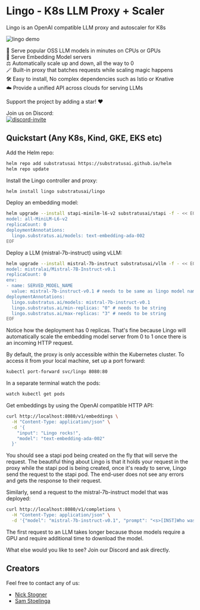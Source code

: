 # Lingo - K8s LLM Proxy + Scaler

Lingo is an OpenAI compatible LLM proxy and autoscaler for K8s

![lingo demo](lingo.gif)

🚀  Serve popular OSS LLM models in minutes on CPUs or GPUs  
🧮  Serve Embedding Model servers  
⚖️  Automatically scale up and down, all the way to 0  
🪄  Built-in proxy that batches requests while scaling magic happens  
🛠️  Easy to install, No complex dependencies such as Istio or Knative  
☁️  Provide a unified API across clouds for serving LLMs

Support the project by adding a star! ❤️

Join us on Discord:  
<a href="https://discord.gg/JeXhcmjZVm">
<img alt="discord-invite" src="https://dcbadge.vercel.app/api/server/JeXhcmjZVm?style=flat">
</a>

## Quickstart (Any K8s, Kind, GKE, EKS etc)
Add the Helm repo:
```bash
helm repo add substratusai https://substratusai.github.io/helm
helm repo update
```

Install the Lingo controller and proxy:
```bash
helm install lingo substratusai/lingo
```

Deploy an embedding model:
```bash
helm upgrade --install stapi-minilm-l6-v2 substratusai/stapi -f - << EOF
model: all-MiniLM-L6-v2
replicaCount: 0
deploymentAnnotations:
  lingo.substratus.ai/models: text-embedding-ada-002
EOF
```

Deploy a LLM (mistral-7b-instruct) using vLLM:
```bash
helm upgrade --install mistral-7b-instruct substratusai/vllm -f - << EOF
model: mistralai/Mistral-7B-Instruct-v0.1
replicaCount: 0
env:
- name: SERVED_MODEL_NAME
  value: mistral-7b-instruct-v0.1 # needs to be same as lingo model name
deploymentAnnotations:
  lingo.substratus.ai/models: mistral-7b-instruct-v0.1
  lingo.substratus.ai/min-replicas: "0" # needs to be string
  lingo.substratus.ai/max-replicas: "3" # needs to be string
EOF
```
Notice how the deployment has 0 replicas. That's fine because Lingo
will automatically scale the embedding model server from 0 to 1
once there is an incoming HTTP request.

By default, the proxy is only accessible within the Kubernetes cluster. To access it from your local machine, set up a port forward:
```bash
kubectl port-forward svc/lingo 8080:80
```

In a separate terminal watch the pods:
```bash
watch kubectl get pods
```

Get embeddings by using the OpenAI compatible HTTP API:
```bash
curl http://localhost:8080/v1/embeddings \
  -H "Content-Type: application/json" \
  -d '{
    "input": "Lingo rocks!",
    "model": "text-embedding-ada-002"
  }'
```
You should see a stapi pod being created on the fly that
will serve the request. The beautiful thing about Lingo
is that it holds  your request in the proxy while the
stapi pod is being created, once it's ready to serve, Lingo
send the request to the stapi pod. The end-user does not
see any errors and gets the response to their request.

Similarly, send a request to the mistral-7b-instruct model that
was deployed:
```bash
curl http://localhost:8080/v1/completions \
  -H "Content-Type: application/json" \
  -d '{"model": "mistral-7b-instruct-v0.1", "prompt": "<s>[INST]Who was the first president of the United States?[/INST]", "max_tokens": 40}'
```
The first request to an LLM takes longer because
those models require a GPU and require additional time
to download the model.

What else would you like to see? Join our Discord and ask directly.

## Creators

Feel free to contact any of us:

* [Nick Stogner](https://www.linkedin.com/in/nstogner/)
* [Sam Stoelinga](https://www.linkedin.com/in/samstoelinga/)
